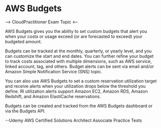 # AWS Budgets

--> CloudPractitioner Exam Topic <--

AWS Budgets gives you the ability to set custom budgets that alert you when your costs or usage exceed (or are forecasted to exceed) your budgeted amount.

Budgets can be tracked at the monthly, quarterly, or yearly level, and you can customize the start and end dates. You can further refine your budget to track costs associated with multiple dimensions, such as AWS service, linked account, tag, and others. Budget alerts can be sent via email and/or Amazon Simple Notification Service (SNS) topic.

You can also use AWS Budgets to set a custom reservation utilization target and receive alerts when your utilization drops below the threshold you define. RI utilization alerts support Amazon EC2, Amazon RDS, Amazon Redshift, and Amazon ElastiCache reservations.

Budgets can be created and tracked from the AWS Budgets dashboard or via the Budgets API.

--Udemy AWS Certified Solutions Architect Associate Practice Tests 